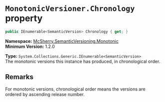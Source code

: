 # `MonotonicVersioner.Chronology` property

```c#
public IEnumerable<SemanticVersion> Chronology { get; }
```

**Namespace:** [McSherry.SemanticVersioning.Monotonic][1]  
**Minimum Version:** 1.2.0

[1]: ../

**Type:** `System.Collections.Generic.IEnumerable<SemanticVersion>`  
The monotonic versions this instance has produced, in chronological order.

## Remarks

For monotonic versions, chronological order means the versions are ordered
by ascending release number.